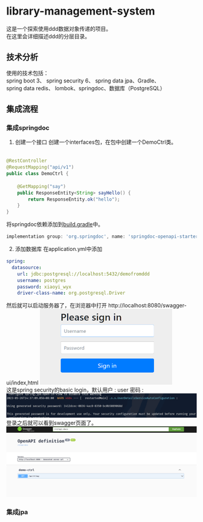 # library-management-system

这是一个探索使用ddd数据对象传递的项目。  
在这里会详细描述ddd的分层目录。

## 技术分析

使用的技术包括：  
spring boot 3、 spring security 6、 spring data jpa、Gradle、  
spring data redis、 lombok、springdoc、数据库（PostgreSQL）

## 集成流程

### 集成springdoc

1. 创建一个接口
   创建一个interfaces包，在包中创建一个DemoCtrl类。

```java

@RestController
@RequestMapping("api/v1")
public class DemoCtrl {

	@GetMapping("say")
	public ResponseEntity<String> sayHello() {
		return ResponseEntity.ok("hello");
	}
}
```

将springdoc依赖添加到[build.gradle](build.gradle)中。

```groovy
implementation group: 'org.springdoc', name: 'springdoc-openapi-starter-webmvc-ui', version: '2.1.0'
```

2. 添加数据库
   在application.yml中添加

```yaml
spring:
  datasource:
    url: jdbc:postgresql://localhost:5432/demofromddd
    username: postgres
    password: xiaoyi_wyx
    driver-class-name: org.postgresql.Driver
```

然后就可以启动服务器了，在浏览器中打开
http://localhost:8080/swagger-ui/index,html
<img alt="img.png" height="200" src="img/img.png" width="350"/>  
这是spring security的basic login，默认用户 : user
密码 : ![img_1.png](img/img_1.png)
登录之后就可以看到swagger页面了。
![img_2.png](img/img_2.png)

### 集成jpa